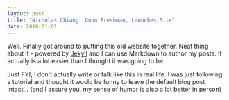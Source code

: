 ```yaml
---
layout: post
title: "Nicholas Chiang, Gunn Freshman, Launches Site"
date: 2018-01-01
---
```


Well. Finally got around to putting this old website together. Neat thing about it - powered by [Jekyll](http://jekyllrb.com) and I can use Markdown to author my posts. It actually is a lot easier than I thought it was going to be.

Just FYI, I don't actually write or talk like this in real life. I was just following a tutorial and thought it would be funny to leave the default blog post intact... (and I assure you, my sense of humor is also a lot better in person)
